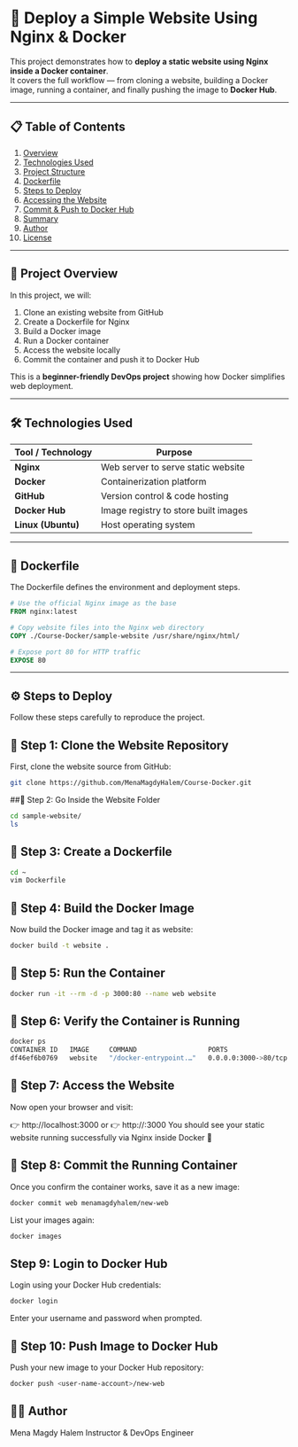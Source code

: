 # 🚀 Deploy a Simple Website Using Nginx & Docker

This project demonstrates how to **deploy a static website using Nginx inside a Docker container**.  
It covers the full workflow — from cloning a website, building a Docker image, running a container, and finally pushing the image to **Docker Hub**.

---

## 📋 Table of Contents

1. [Overview](#-project-overview)
2. [Technologies Used](#-technologies-used)
3. [Project Structure](#-project-structure)
4. [Dockerfile](#-dockerfile)
5. [Steps to Deploy](#-steps-to-deploy)
6. [Accessing the Website](#-accessing-the-website)
7. [Commit & Push to Docker Hub](#-commit--push-to-docker-hub)
8. [Summary](#-summary)
9. [Author](#-author)
10. [License](#-license)

---

## 🧩 Project Overview

In this project, we will:

1. Clone an existing website from GitHub  
2. Create a Dockerfile for Nginx  
3. Build a Docker image  
4. Run a Docker container  
5. Access the website locally  
6. Commit the container and push it to Docker Hub  

This is a **beginner-friendly DevOps project** showing how Docker simplifies web deployment.

---

## 🛠️ Technologies Used

| Tool / Technology | Purpose |
|--------------------|----------|
| **Nginx** | Web server to serve static website |
| **Docker** | Containerization platform |
| **GitHub** | Version control & code hosting |
| **Docker Hub** | Image registry to store built images |
| **Linux (Ubuntu)** | Host operating system |

---
## 🐳 Dockerfile

The Dockerfile defines the environment and deployment steps.

```dockerfile
# Use the official Nginx image as the base
FROM nginx:latest

# Copy website files into the Nginx web directory
COPY ./Course-Docker/sample-website /usr/share/nginx/html/

# Expose port 80 for HTTP traffic
EXPOSE 80
```
---

## ⚙️ Steps to Deploy

Follow these steps carefully to reproduce the project.


## 🔹 Step 1: Clone the Website Repository

First, clone the website source from GitHub:

```bash
git clone https://github.com/MenaMagdyHalem/Course-Docker.git
```

##🔹 Step 2: Go Inside the Website Folder
```bash
cd sample-website/
ls
```

## 🔹 Step 3: Create a Dockerfile
```bash
cd ~
vim Dockerfile
```

## 🔹 Step 4: Build the Docker Image
Now build the Docker image and tag it as website:
```bash
docker build -t website .

```

## 🔹 Step 5: Run the Container
```bash
docker run -it --rm -d -p 3000:80 --name web website
```

## 🔹 Step 6: Verify the Container is Running
```bash
docker ps
CONTAINER ID   IMAGE     COMMAND                  PORTS                  NAMES
df46ef6b0769   website   "/docker-entrypoint.…"   0.0.0.0:3000->80/tcp   web
```

## 🔹 Step 7: Access the Website

Now open your browser and visit:

👉 http://localhost:3000
or
👉 http://<your-server-IP>:3000
You should see your static website running successfully via Nginx inside Docker 🎉

## 🔹 Step 8: Commit the Running Container
Once you confirm the container works, save it as a new image:
```bash
docker commit web menamagdyhalem/new-web
```
List your images again:
```bash
docker images
```

## Step 9: Login to Docker Hub
Login using your Docker Hub credentials:
```bash
docker login
```
Enter your username and password when prompted.

## 🔹 Step 10: Push Image to Docker Hub
Push your new image to your Docker Hub repository:
```bash
docker push <user-name-account>/new-web
```

## 👨‍💻 Author
Mena Magdy Halem
Instructor & DevOps Engineer







